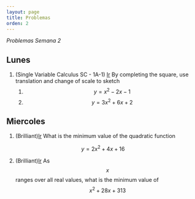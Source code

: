 ```yaml
---
layout: page
title: Problemas
orden: 2
---
```


*Problemas Semana 2*

## Lunes

1. (Single Variable Calculus SC - 1A-1) [Ir](https://ocw.mit.edu/courses/mathematics/18-01sc-single-variable-calculus-fall-2010/1.-differentiation/part-a-definition-and-basic-rules/problem-set-1/MIT18_01SC_pset1prb.pdf) By completing the square, use translation and change of scale to sketch
   1. $$y = x^2  - 2x - 1$$
   2. $$y = 3x^2 + 6x + 2$$


## Miercoles

1. (Brilliant)[Ir](https://brilliant.org/practice/completing-the-square-find-the-vertex/?subtopic=quadratic-equations&chapter=completing-the-square) What is the minimum value of the quadratic function

$$y = 2x^2 + 4x + 16$$

2. (Brilliant)[Ir](https://brilliant.org/practice/completing-the-square-applications/?subtopic=quadratic-equations&chapter=completing-the-square)
As $$x$$ ranges over all real values, what is the minimum value of 
$$x^2+28x+313$$